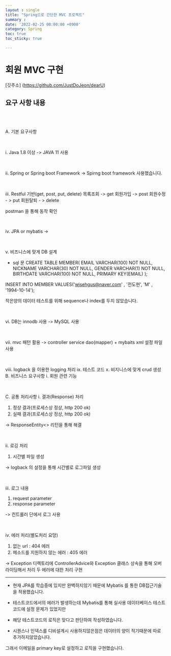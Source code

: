 ```yaml
---
layout : single
title: "Spring으로 간단한 MVC 프로젝트"
summary : 
date: '2022-02-25 00:00:00 +0900'
category: Spring
toc: true
toc_sticky: true

---
```


# 회원 MVC 구현 

[깃주소] (https://github.com/JustDoJeon/dearU)

## <h2> 요구 사항 내용 </h2>

<br>
<br>

A.	기본 요구사항

<br>

i.	Java 1.8 이상 
-> JAVA 11 사용 

<br>

ii.	Spring or Spring boot Framework
-> Spirng boot framework 사용했습니다.

<br>

iii.	Restful 기반(get, post, put, delete)
목록조회 -> get
회원가입 -> post 
회원수정 - > put
회원탈퇴 - > delete

postman 을 통해 동작 확인

<br>

iv.	JPA or mybatis
-> 

<br>

v.	비즈니스에 맞게 DB 설계
- sql 문 
CREATE TABLE MEMBER(
EMAIL VARCHAR(100) NOT NULL,
NICKNAME VARCHAR(30) NOT NULL,
GENDER VARCHAR(1) NOT NULL,
BIRTHDATE VARCHAR(100) NOT NULL,
PRIMARY KEY(EMAIL)
);

INSERT INTO MEMBER VALUES('wjsehgus@naver.com' , '전도현', 'M' ,  '1994-10-14');

작은양의 데이터 테스트를 위해 sequence나 index를 두지 않았습니다.

<br>

vi.	DB는 innodb 사용
->  MySQL 사용 

<br>

vii.	mvc 패턴 활용 
-> controller service dao(mapper) + mybaits xml 설정 파일 사용

<br>

viii.	logback 을 이용한 logging 처리
ix.	테스트 코드
x.	비지니스에 맞게 crud 생성
B.	비즈니스 요구사항
i.	회원 관련 기능


<br>


C.	공통 처리사항
i.	결과(Response) 처리
1.	정상 결과(프로세스상 정상, http 200 ok)
2.	실패 결과(프로세스상 정상, http 200 ok)

-> ResponseEntity<> 리턴을 통해 해결

<br>

ii.	로깅 처리
1.	시간별 파일 생성

-> logback 의 설정을 통해 시간별로 로그파일 생성

<br>

iii.	로그 내용
1.	request parameter 
2.	response parameter 

-> 컨트롤러 단에서 로그 사용

<br>

iv.	에러 처리(별도처리 요망)
1.	없는 url : 404 에러
2.	메소드를 지원하지 않는 에러 : 405 에러

-> Exception 디렉토리에 
ControllerAdvice와 Exception 클래스 상속을 통해 오버라이딩해서 처리 
두 에러에 대한 처리 구현





-------

- 현재 JPA를 학습중에 있지만 완벽하지않기 때문에 Mybatis 를 통한 DB접근기술을 적용했습니다.

- 테스트코드에서의 에러가 발생하는데 Mybatis를 통해 실사용 데이터베이스 테스트코드에 설정 문제가 있었지만

- 해당 테스트코드의 로직은 맞다고 판단하여 작성하였습니다. 

- 시퀀스나 인덱스를 디비설계시 사용하지않은점은 데이터의 양이 적기때문에 따로 추가하지않았습니다.

그래서 이메일을 primary key로 설정하고 로직을 구현했습니다.

